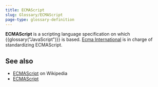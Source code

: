 ```yaml
---
title: ECMAScript
slug: Glossary/ECMAScript
page-type: glossary-definition
---
```




**ECMAScript** is a scripting language specification on which {{glossary("JavaScript")}} is based. [Ecma International](https://ecma-international.org/) is in charge of standardizing ECMAScript.

## See also

- [ECMAScript](https://en.wikipedia.org/wiki/ECMAScript) on Wikipedia
- [ECMAScript](https://ecma-international.org/publications-and-standards/standards/ecma-262/)
